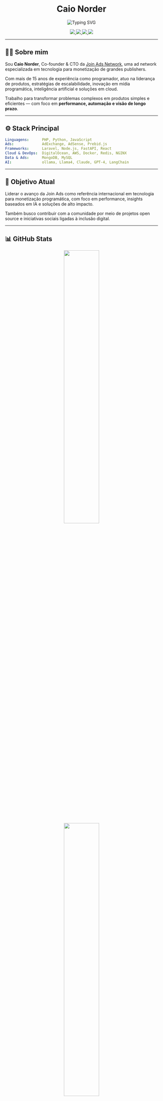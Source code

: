 <h1 align="center">Caio Norder</h1>

<p align="center">
  <img src="https://readme-typing-svg.demolab.com?font=Fira+Code&duration=3000&pause=1000&color=00F7FF&center=true&vCenter=true&width=600&lines=Co-founder+%26+CTO+na+Join+Ads+Network;Especialista+em+Monetiza%C3%A7%C3%A3o%2C+Performance+e+AI;Lideran%C3%A7a+tecnol%C3%B3gica+com+vis%C3%A3o+de+produto" alt="Typing SVG" />
</p>

<p align="center">
  <a href="mailto:caio@joinads.me">
    <img src="https://img.shields.io/badge/email-caio@joinads.me-red?style=flat-square&logo=gmail&logoColor=white" />
  </a>
  <a href="https://joinads.me">
    <img src="https://img.shields.io/badge/Site-JoinAds.me-0052cc?style=flat-square&logo=googleads&logoColor=white" />
  </a>
  <a href="https://www.linkedin.com/in/caionorder/">
    <img src="https://img.shields.io/badge/LinkedIn-caionorder-0077b5?style=flat-square&logo=linkedin&logoColor=white" />
  </a>
  <a href="https://instagram.com/caio.norder">
    <img src="https://img.shields.io/badge/@caio.norder-Instagram-E4405F?style=flat-square&logo=instagram&logoColor=white" />
  </a>
</p>

---

## 👨‍💼 Sobre mim

Sou **Caio Norder**, Co-founder & CTO da [Join Ads Network](https://joinads.me), uma ad network especializada em tecnologia para monetização de grandes publishers.

Com mais de 15 anos de experiência como programador, atuo na liderança de produtos, estratégias de escalabilidade, inovação em mídia programática, inteligência artificial e soluções em cloud.

Trabalho para transformar problemas complexos em produtos simples e eficientes — com foco em **performance, automação e visão de longo prazo**.

---

## ⚙️ Stack Principal

```yaml
Linguagens:      PHP, Python, JavaScript
Ads:             AdExchange, AdSense, Prebid.js
Frameworks:      Laravel, Node.js, FastAPI, React
Cloud & DevOps:  DigitalOcean, AWS, Docker, Redis, NGINX
Data & Ads:      MongoDB, MySQL
AI:              ollama, Llama4, Claude, GPT-4, LangChain
```

---

## 🎯 Objetivo Atual

Liderar o avanço da Join Ads como referência internacional em tecnologia para monetização programática, com foco em performance, insights baseados em IA e soluções de alto impacto.

Também busco contribuir com a comunidade por meio de projetos open source e iniciativas sociais ligadas à inclusão digital.

---

## 📊 GitHub Stats

<p align="center">
  <img width="48%" src="https://github-readme-streak-stats.herokuapp.com/?user=caionorder&theme=github-dark&hide_border=true" />
</p>

<p align="center">
  <img width="48%" src="https://github-readme-stats.vercel.app/api/top-langs/?username=caionorder&layout=compact&theme=github_dark&hide_border=true" />
</p>

---

## 📬 Contato

- 🔗 [joinads.me](https://joinads.me)  
- 📩 caio@joinads.me  
- 💼 [LinkedIn](https://www.linkedin.com/in/caionorder/)  
- 📸 [Instagram](https://instagram.com/caio.norder)

---

<p align="center">
  <img src="https://capsule-render.vercel.app/api?type=waving&color=0:0f2027,100:2c5364&height=100&section=footer&text=Vis%C3%A3o%20Estrat%C3%A9gica%20+%20Execu%C3%A7%C3%A3o%20T%C3%A9cnica&fontColor=ffffff&fontSize=20" />
</p>
